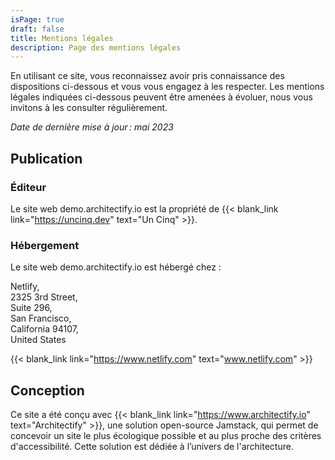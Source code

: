 ```yaml
---
isPage: true
draft: false
title: Mentions légales
description: Page des mentions légales
---
```

En utilisant ce site, vous reconnaissez avoir pris connaissance des dispositions ci-dessous et vous vous engagez à les respecter. Les mentions légales indiquées ci-dessous peuvent être amenées à évoluer, nous vous invitons à les consulter régulièrement.

*Date de dernière mise à jour : mai 2023*

## Publication

### Éditeur

Le site web demo.architectify.io est la propriété de {{< blank_link link="https://uncinq.dev" text="Un Cinq" >}}.

### Hébergement

Le site web demo.architectify.io est hébergé chez :

Netlify,\
2325 3rd Street,\
Suite 296,\
San Francisco,\
California 94107,\
United States

{{< blank_link link="https://www.netlify.com" text="www.netlify.com" >}}


## Conception

Ce site a été conçu avec {{< blank_link link="https://www.architectify.io" text="Architectify" >}}, une solution open-source Jamstack, qui permet de concevoir un site le plus écologique possible et au plus proche des critères d'accessibilité. Cette solution est dédiée à l’univers de l'architecture.